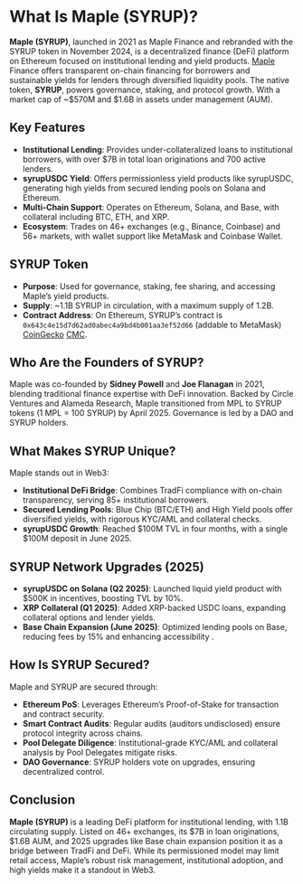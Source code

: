 # What Is Maple (SYRUP)?

**Maple (SYRUP)**, launched in 2021 as Maple Finance and rebranded with the SYRUP token in November 2024, is a decentralized finance (DeFi) platform on Ethereum focused on institutional lending and yield products. [Maple](https://maple.finance/) Finance offers transparent on-chain financing for borrowers and sustainable yields for lenders through diversified liquidity pools. The native token, **SYRUP**, powers governance, staking, and protocol growth. With a market cap of ~$570M and $1.6B in assets under management (AUM).

## Key Features
- **Institutional Lending**: Provides under-collateralized loans to institutional borrowers, with over $7B in total loan originations and 700 active lenders.
- **syrupUSDC Yield**: Offers permissionless yield products like syrupUSDC, generating high yields from secured lending pools on Solana and Ethereum.
- **Multi-Chain Support**: Operates on Ethereum, Solana, and Base, with collateral including BTC, ETH, and XRP.
- **Ecosystem**: Trades on 46+ exchanges (e.g., Binance, Coinbase) and 56+ markets, with wallet support like MetaMask and Coinbase Wallet.

## SYRUP Token
- **Purpose**: Used for governance, staking, fee sharing, and accessing Maple’s yield products.
- **Supply**: ~1.1B SYRUP in circulation, with a maximum supply of 1.2B.
- **Contract Address**: On Ethereum, SYRUP’s contract is `0x643c4e15d7d62ad0abec4a9bd4b001aa3ef52d66` (addable to MetaMask) [CoinGecko](https://www.coingecko.com/en/coins/maple-finance) [CMC](https://coinmarketcap.com/currencies/maple-finance/).

## Who Are the Founders of SYRUP?

Maple was co-founded by **Sidney Powell** and **Joe Flanagan** in 2021, blending traditional finance expertise with DeFi innovation. Backed by Circle Ventures and Alameda Research, Maple transitioned from MPL to SYRUP tokens (1 MPL = 100 SYRUP) by April 2025. Governance is led by a DAO and SYRUP holders.

## What Makes SYRUP Unique?

Maple stands out in Web3:
- **Institutional DeFi Bridge**: Combines TradFi compliance with on-chain transparency, serving 85+ institutional borrowers.
- **Secured Lending Pools**: Blue Chip (BTC/ETH) and High Yield pools offer diversified yields, with rigorous KYC/AML and collateral checks.
- **syrupUSDC Growth**: Reached $100M TVL in four months, with a single $100M deposit in June 2025.

## SYRUP Network Upgrades (2025)
- **syrupUSDC on Solana (Q2 2025)**: Launched liquid yield product with $500K in incentives, boosting TVL by 10%.
- **XRP Collateral (Q1 2025)**: Added XRP-backed USDC loans, expanding collateral options and lender yields.
- **Base Chain Expansion (June 2025)**: Optimized lending pools on Base, reducing fees by 15% and enhancing accessibility .

## How Is SYRUP Secured?

Maple and SYRUP are secured through:
- **Ethereum PoS**: Leverages Ethereum’s Proof-of-Stake for transaction and contract security.
- **Smart Contract Audits**: Regular audits (auditors undisclosed) ensure protocol integrity across chains.
- **Pool Delegate Diligence**: Institutional-grade KYC/AML and collateral analysis by Pool Delegates mitigate risks.
- **DAO Governance**: SYRUP holders vote on upgrades, ensuring decentralized control.

## Conclusion

**Maple (SYRUP)** is a leading DeFi platform for institutional lending, with 1.1B circulating supply. Listed on 46+ exchanges, its $7B in loan originations, $1.6B AUM, and 2025 upgrades like Base chain expansion position it as a bridge between TradFi and DeFi. While its permissioned model may limit retail access, Maple’s robust risk management, institutional adoption, and high yields make it a standout in Web3.